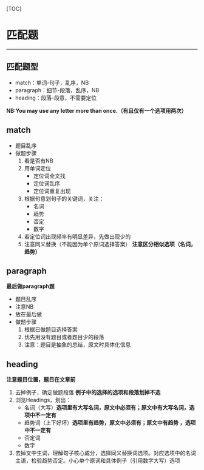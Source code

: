[TOC]
 
# 匹配题

---

## 匹配题型

- match：单词-句子，乱序，NB
- paragraph：细节-段落，乱序，NB
- heading：段落-段意，不需要定位

**NB:You may use any letter more than once.（有且仅有一个选项用两次）**

## match

- 题目乱序
- 做题步骤
    1. 看是否有NB
    2. 用单词定位
        - 定位词全文找
        - 定位词乱序
        - 定位词重复出现
    3. 根据句意划句子的关键词，关注：
        - 名词
        - 趋势
        - 否定
        - 数字
    4. 若定位词出现频率有明显差异，先做出现少的
    5. 注意同义替换（不能因为单个原词选择答案）
        **注意区分相似选项（名词，趋势）**

## paragraph

**最后做paragraph题**

- 题目乱序
- 注意NB
- 放在最后做
- 做题步骤
    1. 根据已做题目选择答案
    2. 优先用没有题目或者题目少的段落
    3. 注意：题目是抽象的总结，原文时具体化信息

## heading

**注意题目位置，题目在文章前**

1. 去掉例子，确定做题段落
    **例子中的选择的选项和段落划掉不选**
2. 浏览Headings，划出：
    - 名词（大写）**选项里有大写名词，原文中必须有；原文中有大写名词，选项中不一定有**
    - 趋势词（上下好坏）**选项里有趋势，原文中必须有；原文中有趋势 ，选项中不一定有**
    - 否定词
    - 数字
3. 去掉文中生词，理解句子核心成分，选择同义替换词选项。对应选项中的名词主语，检验趋势否定。小心单个原词和具体例子（引用数字大写）选项


